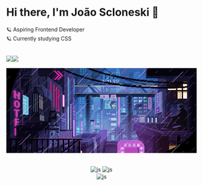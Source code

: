 

<main>
 <!--
**jscloneski/jscloneski** is a ✨ _special_ ✨ repository because its `README.md` (this file) appears on your GitHub profile.
-->

### <h1> Hi there, I'm João Scloneski 🚀 </h1>

🪐 Aspiring Frontend Developer
<br>
🪐 Currently studying CSS

<br>

<!--
Linkedin and email hyperlink
-->
 
  <div style="display: flex">
    <a 
       href="https://www.linkedin.com/in/jscloneskidev/" target="_blank" rel="noopener">
       <img src="https://img.shields.io/badge/-LinkedIn-%230077B5?style=for-the-badge&logo=linkedin&logoColor=white">
    </a>
    <a 
       href="mailto: jscloneski.dev@gmail.com" target="_blank">
       <img src="https://img.shields.io/badge/-Gmail-%23333?style=for-the-badge&logo=gmail&logoColor=white">
    </a>
  </div>

<!--
Gif:
-->
![](giphy.gif)

<br>

<!--
Read me status:
-->

  <div align="center">
   <img height=160em align="center" src="https://github-readme-stats.vercel.app/api?username=jscloneski&show_icons=true&hide=contribs,prs&theme=tokyonight" alt="js" />
   <img height=160em align="center" src="http://github-readme-streak-stats.herokuapp.com?user=jscloneski&theme=tokyonight" alt="js" />
  </div>


  <div align="center">
   <img height=160em align="center" src="https://github-readme-stats.vercel.app/api/top-langs/?username=jscloneski&layout=compact&theme=tokyonight" alt="js" />
  </div>


<br>

</main>



